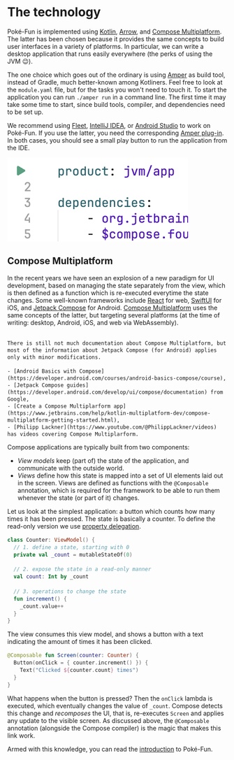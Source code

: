 # The technology

Poké-Fun is implemented using [Kotlin](https://kotlinlang.org/), [Arrow](https://arrow-kt.io/), and [Compose Multiplatform](https://www.jetbrains.com/lp/compose-multiplatform/). The latter has been chosen because it provides the same concepts to build user interfaces in a variety of platforms. In particular, we can write a desktop application that runs easily everywhere (the perks of using the JVM 😉).

The one choice which goes out of the ordinary is using [Amper](https://github.com/JetBrains/amper) as build tool, instead of Gradle, much better-known among Kotliners. Feel free to look at the `module.yaml` file, but for the tasks you won't need to touch it. To start the application you can run `./amper run` in a command line. The first time it may take some time to start, since build tools, compiler, and dependencies need to be set up.

We recommend using [Fleet](https://www.jetbrains.com/fleet/), [IntelliJ IDEA](https://www.jetbrains.com/idea/), or [Android Studio](https://developer.android.com/studio) to work on Poké-Fun. If you use the latter, you need the corresponding [Amper plug-in](https://plugins.jetbrains.com/plugin/23076-amper). In both cases, you should see a small play button to run the application from the IDE.

![Run in Amper Fleet](./images/amper-run.png)

## Compose Multiplatform

In the recent years we have seen an explosion of a new paradigm for UI development, based on managing the state separately from the view, which is then defined as a function which is re-executed everytime the state changes. Some well-known frameworks include [React](https://react.dev/) for web, [SwiftUI](https://developer.apple.com/xcode/swiftui/) for iOS, and [Jetpack Compose](https://developer.android.com/develop/ui/compose) for Android. [Compose Multiplatform](https://www.jetbrains.com/lp/compose-multiplatform/) uses the same concepts of the latter, but targeting several platforms (at the time of writing: desktop, Android, iOS, and web via WebAssembly).

```admonish info title="More about Compose Multiplatform"

There is still not much documentation about Compose Multiplatform, but most of the information about Jetpack Compose (for Android) applies only with minor modifications.

- [Android Basics with Compose](https://developer.android.com/courses/android-basics-compose/course),
- [Jetpack Compose guides](https://developer.android.com/develop/ui/compose/documentation) from Google,
- [Create a Compose Multiplarform app](https://www.jetbrains.com/help/kotlin-multiplatform-dev/compose-multiplatform-getting-started.html),
- [Philipp Lackner](https://www.youtube.com/@PhilippLackner/videos) has videos covering Compose Multiplarform.

```

Compose applications are typically built from two components:

- _View models_ keep (part of) the state of the application, and communicate with the outside world.
- _Views_ define how this state is mapped into a set of UI elements laid out in the screen. Views are defined as functions with the `@Composable` annotation, which is required for the framework to be able to run them whenever the state (or part of it) changes.

Let us look at the simplest application: a button which counts how many times it has been pressed. The state is basically a counter. To define the read-only version we use [property delegation](https://kotlinlang.org/docs/delegated-properties.html).

```kotlin
class Counter: ViewModel() {
  // 1. define a state, starting with 0
  private val _count = mutableStateOf(0)

  // 2. expose the state in a read-only manner
  val count: Int by _count

  // 3. operations to change the state
  fun increment() {
    _count.value++
  }
}
```

The view consumes this view model, and shows a button with a text indicating the amount of times it has been clicked.

```kotlin
@Composable fun Screen(counter: Counter) {
  Button(onClick = { counter.increment() }) {
    Text("Clicked ${counter.count} times")
  }
}
```

What happens when the button is pressed? Then the `onClick` lambda is executed, which eventually changes the value of `_count`. Compose detects this change and _recomposes_ the UI, that is, re-executes `Screen` and applies any update to the visible screen. As discussed above, the `@Composable` annotation (alongside the Compose compiler) is the magic that makes this link work.

Armed with this knowledge, you can read the [introduction](./intro.md) to Poké-Fun.

